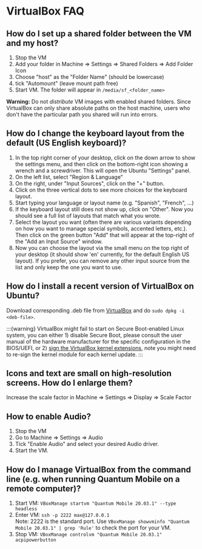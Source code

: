 # VirtualBox FAQ

## How do I set up a shared folder between the VM and my host?

1. Stop the VM
2. Add your folder in Machine => Settings => Shared Folders => Add Folder Icon
3. Choose "host" as the "Folder Name" (should be lowercase)
4. tick "Automount" (leave mount path free)
5. Start VM. The folder will appear in `/media/sf_<folder_name>`

**Warning:** Do not *distribute* VM images with enabled shared folders. Since VirtualBox can only share absolute paths on the host machine, users who don't have the particular path you shared will run into errors.

## How do I change the keyboard layout from the default (US English keyboard)?

 1. In the top right corner of your desktop, click on the down arrow to show the settings menu, and then click on the bottom-right icon showing a wrench and a screwdriver. This will open the Ubuntu "Settings" panel.
 2. On the left list, select "Region & Language"
 3. On the right, under "Input Sources", click on the "+" button.
 4. Click on the three vertical dots to see more choices for the keyboard layout.
 5. Start typing your language or layout name (e.g. "Spanish", "French", ...)
 6. If the keyboard layout still does not show up, click on "Other". Now you should see a full list of layouts that match what you wrote.
 7. Select the layout you want (often there are various variants depending on how you want to manage special symbols, accented letters, etc.). Then click on the green button "Add" that will appear at the top-right of the "Add an Input Source" window.
 8. Now you can choose the layout via the small menu on the top right of your desktop (it should show 'en' currently, for the default English US layout). If you prefer, you can remove any other input source from the list and only keep the one you want to use.

## How do I install a recent version of VirtualBox on Ubuntu?

Download corresponding .deb file from [VirtualBox](https://www.virtualbox.org/wiki/Linux_Downloads) and do `sudo dpkg -i <deb-file>`.

:::{warning}
VirtualBox might fail to start on Secure Boot-enabled Linux system, you can either 1) disable Secure Boot, please consult the user manual of the hardware manufacturer for the specific configuration in the BIOS/UEFI, or 2) [sign the VirtualBox kernel extensions](https://askubuntu.com/questions/914997/install-virtualbox-while-keeping-secure-boot), note you might need to re-sign the kernel module for each kernel update.
:::

## Icons and text are small on high-resolution screens. How do I enlarge them?

Increase the scale factor in Machine => Settings => Display => Scale Factor

## How to enable Audio?

1. Stop the VM
2. Go to Machine => Settings => Audio
3. Tick "Enable Audio" and select your desired Audio driver.
4. Start the VM.

## How do I manage VirtualBox from the command line (e.g. when running Quantum Mobile on a remote computer)?

1. Start VM: ``VBoxManage startvm "Quantum Mobile 20.03.1" --type headless``
2. Enter VM: ``ssh -p 2222 max@127.0.0.1``  
 Note: 2222 is the standard port. Use ``VBoxManage showvminfo "Quantum Mobile 20.03.1" | grep 'Rule'`` to check the port for your VM.
3. Stop VM: ``VBoxManage controlvm "Quantum Mobile 20.03.1" acpipowerbutton``
